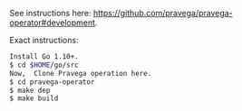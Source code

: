 
See instructions here: https://github.com/pravega/pravega-operator#development.

Exact instructions:

```bash
Install Go 1.10+. 
$ cd $HOME/go/src
Now,  Clone Pravega operation here. 
$ cd pravega-operator
$ make dep
$ make build
```
